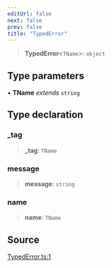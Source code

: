 ```yaml
---
editUrl: false
next: false
prev: false
title: "TypedError"
---
```


> **TypedError**\<`TName`\>: `object`

## Type parameters

• **TName** *extends* `string`

## Type declaration

### \_tag

> **\_tag**: `TName`

### message

> **message**: `string`

### name

> **name**: `TName`

## Source

[TypedError.ts:1](https://github.com/evmts/tevm-monorepo/blob/main/packages/precompiles/src/TypedError.ts#L1)
